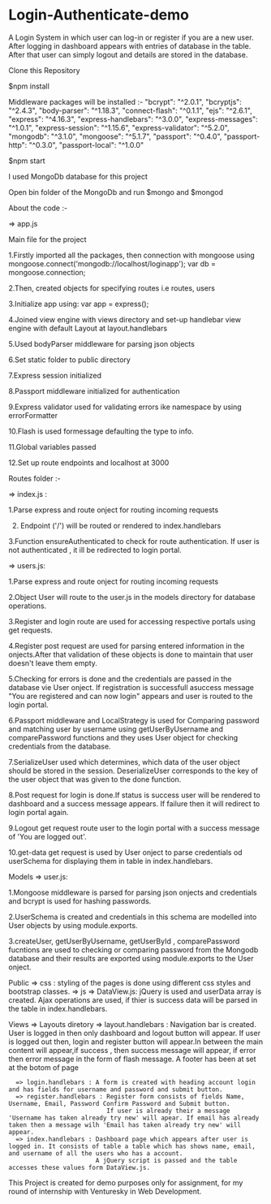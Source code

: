 # Login-Authenticate-demo
A Login System in which user can log-in or register if you are a new user. After logging in dashboard appears with entries of database in the table. After that user can simply logout and details are stored in the database.

Clone this Repository

$npm install

Middleware packages will be installed :-
    "bcrypt": "^2.0.1",
    "bcryptjs": "^2.4.3",
    "body-parser": "^1.18.3",
    "connect-flash": "^0.1.1",
    "ejs": "^2.6.1",
    "express": "^4.16.3",
    "express-handlebars": "^3.0.0",
    "express-messages": "^1.0.1",
    "express-session": "^1.15.6",
    "express-validator": "^5.2.0",
    "mongodb": "^3.1.0",
    "mongoose": "^5.1.7",
    "passport": "^0.4.0",
    "passport-http": "^0.3.0",
    "passport-local": "^1.0.0"

$npm start

I used MongoDb database for this project

Open bin folder of the MongoDb and run $mongo and $mongod

About the code :-

 => app.js

Main file for the project

1.Firstly imported all the packages, then connection with mongoose using
 mongoose.connect('mongodb://localhost/loginapp');
 var db = mongoose.connection;

2.Then, created objects for specifying routes
  i.e routes, users

3.Initialize app using: var app = express();

4.Joined view engine with views directory and set-up handlebar view engine with default Layout at layout.handlebars

5.Used bodyParser middleware for parsing json objects

6.Set static folder to public directory

7.Express session initialized

8.Passport middleware initialized for authentication

9.Express validator used for validating errors ike namespace by using errorFormatter

10.Flash is used formessage defaulting the type to info.

11.Global variables passed

12.Set up route endpoints and localhost at 3000


Routes folder :-

=> index.js :

1.Parse express and route onject for routing incoming requests

2. Endpoint ('/') will be routed or rendered to index.handlebars

3.Function ensureAuthenticated to check for route authentication. If user is not authenticated , it ill be redirected to login portal.

=> users.js:

1.Parse express and route onject for routing incoming requests

2.Object User will route to the user.js in the models directory for database operations.

3.Register and login route are used for accessing respective portals using get requests.

4.Register post request are used for parsing entered information in the onjects.After that validation of these objects is done to maintain that user doesn't leave them empty.

5.Checking for errors is done and the credentials are passed in the database vie User onject. If registration is successfull asuccess message "You are registered and can now login" appears and user is routed to the login portal.

6.Passport middleware and LocalStrategy is used for Comparing password and matching user by username using getUserByUsername and comparePassword functions and they uses User object for checking credentials from the database.

7.SerializeUser used which determines, which data of the user object should be stored in the session. DeserializeUser corresponds to the key of the user object that was given to the done function.

8.Post request for login is done.If status is success user will be rendered to dashboard and a success message appears. If failure then it will redirect to login portal again.

9.Logout get request route user to the login portal with a success message of 'You are logged out'.

10.get-data get request is used by User onject to parse credentials od userSchema for displaying them in table in index.handlebars.

Models => user.js:

1.Mongoose middleware is parsed for parsing json onjects and credentials and bcrypt is used for hashing passwords.

2.UserSchema is created and credentials in this schema are modelled into User objects by using module.exports.

3.createUser, getUserByUsername, getUserById , comparePassword fucntions are used to checking or comparing password from the Mongodb database and their results are exported using module.exports to the User onject.

Public => css : styling of the pages is done using different css styles and bootstrap classes.
       => js
            => DataView.js: jQuery is used and userData array is created. Ajax operations are used, if thier is success data will be parsed in the table in index.handlebars.
           
Views => Layouts diretory
               => layout.handlebars : Navigation bar is created. User is logged in then only dashboard and logout button will appear.
                                      If user is logged out then, login and register button will appear.In between the main content will appear,if success , then success message will appear, if error then error message in the form of flash message. A footer has been at set at the botom of page
                                     
      => login.handlebars : A form is created with heading account login and has fields for username and password and submit button.
      => register.handlebars : Register form consists of fields Name, Username, Email, Password Confirm Password and Submit button.
                               If user is already their a message 'Username has taken already try new' will apear. If email has already taken then a message wilh 'Email has taken already try new' will appear.
      => index.handlebars : Dashboard page which appears after user is logged in. It consists of table a table which has shows name, email, and username of all the users who has a account. 
                            A jQuery script is passed and the table accesses these values form DataView.js.
                            
  
  This Project is created for demo purposes only for assignment, for my round of internship with Venturesky in Web Development.
                               
            
           






